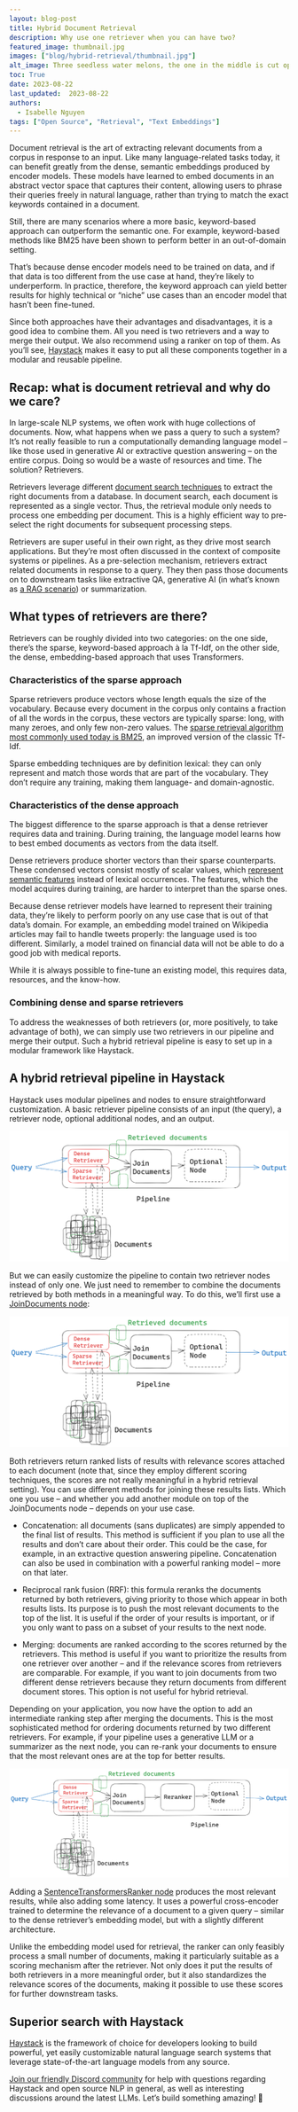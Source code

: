 ```yaml
---
layout: blog-post
title: Hybrid Document Retrieval
description: Why use one retriever when you can have two?
featured_image: thumbnail.jpg
images: ["blog/hybrid-retrieval/thumbnail.jpg"]
alt_image: Three seedless water melons, the one in the middle is cut open.
toc: True
date: 2023-08-22
last_updated:  2023-08-22
authors:
  - Isabelle Nguyen
tags: ["Open Source", "Retrieval", "Text Embeddings"]
---	
```

Document retrieval is the art of extracting relevant documents from a corpus in response to an input. Like many language-related tasks today, it can benefit greatly from the dense, semantic embeddings produced by encoder models. These models have learned to embed documents in an abstract vector space that captures their content, allowing users to phrase their queries freely in natural language, rather than trying to match the exact keywords contained in a document.

  

Still, there are many scenarios where a more basic, keyword-based approach can outperform the semantic one. For example, keyword-based methods like BM25 have been shown to perform better in an out-of-domain setting.

  

That’s because dense encoder models need to be trained on data, and if that data is too different from the use case at hand, they’re likely to underperform. In practice, therefore, the keyword approach can yield better results for highly technical or “niche” use cases than an encoder model that hasn’t been fine-tuned.

  

Since both approaches have their advantages and disadvantages, it is a good idea to combine them. All you need is two retrievers and a way to merge their output. We also recommend using a ranker on top of them. As you’ll see, [Haystack](https://github.com/deepset-ai/haystack) makes it easy to put all these components together in a modular and reusable pipeline.

## Recap: what is document retrieval and why do we care?

In large-scale NLP systems, we often work with huge collections of documents. Now, what happens when we pass a query to such a system? It’s not really feasible to run a computationally demanding language model – like those used in generative AI or extractive question answering – on the entire corpus. Doing so would be a waste of resources and time. The solution? Retrievers.

  

Retrievers leverage different [document search techniques](https://www.deepset.ai/blog/art-of-finding-document-search) to extract the right documents from a database. In document search, each document is represented as a single vector. Thus, the retrieval module only needs to process one embedding per document. This is a highly efficient way to pre-select the right documents for subsequent processing steps.

  

Retrievers are super useful in their own right, as they drive most search applications. But they’re most often discussed in the context of composite systems or pipelines. As a pre-selection mechanism, retrievers extract related documents in response to a query. They then pass those documents on to downstream tasks like extractive QA, generative AI (in what’s known as [a RAG scenario](https://www.deepset.ai/blog/llms-retrieval-augmentation)) or summarization.

## What types of retrievers are there?

Retrievers can be roughly divided into two categories: on the one side, there’s the sparse, keyword-based approach à la Tf-Idf, on the other side, the dense, embedding-based approach that uses Transformers.

### Characteristics of the sparse approach

Sparse retrievers produce vectors whose length equals the size of the vocabulary. Because every document in the corpus only contains a fraction of all the words in the corpus, these vectors are typically sparse: long, with many zeroes, and only few non-zero values. The [sparse retrieval algorithm most commonly used today is BM25](https://docs.haystack.deepset.ai/docs/retriever#bm25-recommended), an improved version of the classic Tf-Idf.

  

Sparse embedding techniques are by definition lexical: they can only represent and match those words that are part of the vocabulary. They don’t require any training, making them language- and domain-agnostic.

### Characteristics of the dense approach

The biggest difference to the sparse approach is that a dense retriever requires data and training. During training, the language model learns how to best embed documents as vectors from the data itself.

  

Dense retrievers produce shorter vectors than their sparse counterparts. These condensed vectors consist mostly of scalar values, which [represent semantic features](https://www.deepset.ai/blog/the-beginners-guide-to-text-embeddings) instead of lexical occurrences. The features, which the model acquires during training, are harder to interpret than the sparse ones.

  

Because dense retriever models have learned to represent their training data, they’re likely to perform poorly on any use case that is out of that data’s domain. For example, an embedding model trained on Wikipedia articles may fail to handle tweets properly: the language used is too different. Similarly, a model trained on financial data will not be able to do a good job with medical reports.

  

While it is always possible to fine-tune an existing model, this requires data, resources, and the know-how.

### Combining dense and sparse retrievers

To address the weaknesses of both retrievers (or, more positively, to take advantage of both), we can simply use two retrievers in our pipeline and merge their output. Such a hybrid retrieval pipeline is easy to set up in a modular framework like Haystack.

## A hybrid retrieval pipeline in Haystack

Haystack uses modular pipelines and nodes to ensure straightforward customization. A basic retriever pipeline consists of an input (the query), a retriever node, optional additional nodes, and an output.

![Sketch of a retrieval augmented pipeline with one retriever.](one-retriever.png)

But we can easily customize the pipeline to contain two retriever nodes instead of only one. We just need to remember to combine the documents retrieved by both methods in a meaningful way. To do this, we’ll first use a [JoinDocuments node](https://docs.haystack.deepset.ai/docs/join_documents):

![Sketch of a retrieval augmented pipeline with two retrievers and one node to join their results.](two-retrievers.png)

Both retrievers return ranked lists of results with relevance scores attached to each document (note that, since they employ different scoring techniques, the scores are not really meaningful in a hybrid retrieval setting). You can use different methods for joining these results lists. Which one you use – and whether you add another module on top of the JoinDocuments node – depends on your use case.

-   Concatenation: all documents (sans duplicates) are simply appended to the final list of results. This method is sufficient if you plan to use all the results and don’t care about their order. This could be the case, for example, in an extractive question answering pipeline. Concatenation can also be used in combination with a powerful ranking model – more on that later.
    
-   Reciprocal rank fusion (RRF): this formula reranks the documents returned by both retrievers, giving priority to those which appear in both results lists. Its purpose is to push the most relevant documents to the top of the list. It is useful if the order of your results is important, or if you only want to pass on a subset of your results to the next node.

-   Merging: documents are ranked according to the scores returned by the retrievers. This method is useful if you want to prioritize the results from one retriever over another – and if the relevance scores from retrievers are comparable. For example, if you want to join documents from two different dense retrievers because they return documents from different document stores. This option is not useful for hybrid retrieval.    

  

Depending on your application, you now have the option to add an intermediate ranking step after merging the documents. This is the most sophisticated method for ordering documents returned by two different retrievers. For example, if your pipeline uses a generative LLM or a summarizer as the next node, you can re-rank your documents to ensure that the most relevant ones are at the top for better results.

![Sketch of a retrieval augmented pipeline with two retrievers, a node to join their results, and a ranker node.](reranker.png)

Adding a [SentenceTransformersRanker node](https://docs.haystack.deepset.ai/docs/ranker) produces the most relevant results, while also adding some latency. It uses a powerful cross-encoder trained to determine the relevance of a document to a given query – similar to the dense retriever’s embedding model, but with a slightly different architecture.

  

Unlike the embedding model used for retrieval, the ranker can only feasibly process a small number of documents, making it particularly suitable as a scoring mechanism after the retriever. Not only does it put the results of both retrievers in a more meaningful order, but it also standardizes the relevance scores of the documents, making it possible to use these scores for further downstream tasks.

## Superior search with Haystack

[Haystack](https://github.com/deepset-ai/haystack/tree/main) is the framework of choice for developers looking to build powerful, yet easily customizable natural language search systems that leverage state-of-the-art language models from any source.

  

[Join our friendly Discord community](https://discord.com/invite/VBpFzsgRVF) for help with questions regarding Haystack and open source NLP in general, as well as interesting discussions around the latest LLMs. Let’s build something amazing! 🚀